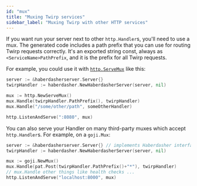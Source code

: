 ```yaml
---
id: "mux"
title: "Muxing Twirp services"
sidebar_label: "Muxing Twirp with other HTTP services"
---
```


If you want run your server next to other `http.Handler`s, you'll need to use a
mux. The generated code includes a path prefix that you can use for routing
Twirp requests correctly. It's an exported string const, always as
`<ServiceName>PathPrefix`, and it is the prefix for all Twirp requests.

For example, you could use it with [`http.ServeMux`](https://golang.org/pkg/net/http/#ServeMux) like this:

```go
server := &haberdasherserver.Server{}
twirpHandler := haberdasher.NewHaberdasherServer(server, nil)

mux := http.NewServeMux()
mux.Handle(twirpHandler.PathPrefix(), twirpHandler)
mux.Handle("/some/other/path", someOtherHandler)

http.ListenAndServe(":8080", mux)
```

You can also serve your Handler on many third-party muxes which accept
`http.Handler`s. For example, on a `goji.Mux`:

```go
server := &haberdasherserver.Server{} // implements Haberdasher interface
twirpHandler := haberdasher.NewHaberdasherServer(server, nil)

mux := goji.NewMux()
mux.Handle(pat.Post(twirpHandler.PathPrefix()+"*"), twirpHandler)
// mux.Handle other things like health checks ...
http.ListenAndServe("localhost:8000", mux)
```
